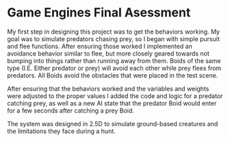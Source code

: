 # Game Engines Final Asessment

My first step in designing this project was to get the behaviors working. My goal was to simulate predators chasing prey, so I began with simple pursuit and flee functions. After ensuring those worked I implemented an avoidance behavior similar to flee, but more closely geared towards not bumping into things rather than running away from them. Boids of the same type (I.E. Either predator or prey) will avoid each other while prey flees from predators. All Boids avoid the obstacles that were placed in the test scene.

After ensuring that the behaviors worked and the variables and weights were adjusted to the proper values I added the code and logic for a predator catching prey, as well as a new AI state that the predator Boid would enter for a few seconds after catching a prey Boid.

The system was designed in 2.5D to simulate ground-based creatures and the limitations they face during a hunt.
